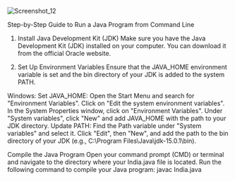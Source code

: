 ![Screenshot_12](https://github.com/user-attachments/assets/4de69680-c5a9-4b38-bbfe-5cc23aa78058)

Step-by-Step Guide to Run a Java Program from Command Line
1. Install Java Development Kit (JDK)
Make sure you have the Java Development Kit (JDK) installed on your computer. You can download it from the official Oracle website.

2. Set Up Environment Variables
Ensure that the JAVA_HOME environment variable is set and the bin directory of your JDK is added to the system PATH.

Windows:
Set JAVA_HOME:
Open the Start Menu and search for "Environment Variables".
Click on "Edit the system environment variables".
In the System Properties window, click on "Environment Variables".
Under "System variables", click "New" and add JAVA_HOME with the path to your JDK directory.
Update PATH:
Find the Path variable under "System variables" and select it.
Click "Edit", then "New", and add the path to the bin directory of your JDK (e.g., C:\Program Files\Java\jdk-15.0.1\bin).

Compile the Java Program
Open your command prompt (CMD) or terminal and navigate to the directory where your India.java file is located. Run the following command to compile your Java program:
javac India.java
